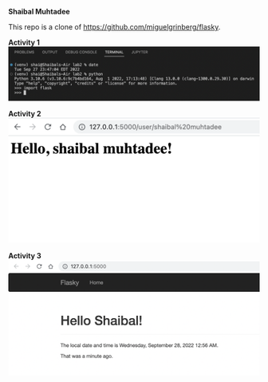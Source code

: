 **Shaibal Muhtadee**

This repo is a clone of https://github.com/miguelgrinberg/flasky.

**Activity 1**
![Activity 1](assets/activity1.png "Activity 1")

**Activity 2**
![Activity 2](assets/activity2.png "Activity 2")


**Activity 3**
![Activity 3](assets/activity3.png "Activity 3")
